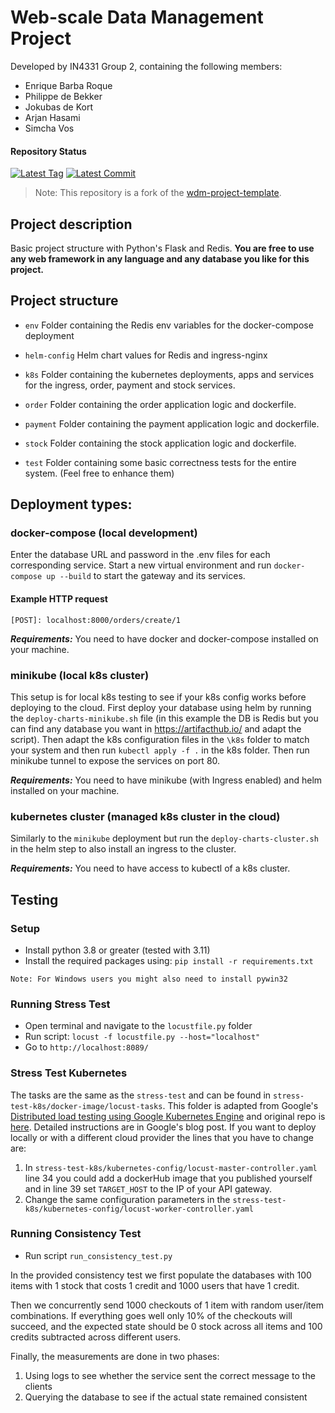 # Web-scale Data Management Project
Developed by IN4331 Group 2, containing the following members:
* Enrique Barba Roque
* Philippe de Bekker
* Jokubas de Kort
* Arjan Hasami
* Simcha Vos

#### Repository Status
[![Latest Tag](https://img.shields.io/github/tag/philippedeb/IN4331-group2.svg)](https://github.com/philippedeb/IN4331-group2/tags) [![Latest Commit](https://img.shields.io/github/last-commit/philippedeb/IN4331-group2.svg)](https://github.com/philippedeb/IN4331-group2/commits/main)

> Note: This repository is a fork of the [wdm-project-template](https://github.com/delftdata/wdm-project-template).

## Project description

Basic project structure with Python's Flask and Redis.
**You are free to use any web framework in any language and any database you like for this project.**

## Project structure

- `env`
  Folder containing the Redis env variables for the docker-compose deployment
- `helm-config`
  Helm chart values for Redis and ingress-nginx
- `k8s`
  Folder containing the kubernetes deployments, apps and services for the ingress, order, payment and stock services.
- `order`
  Folder containing the order application logic and dockerfile.
- `payment`
  Folder containing the payment application logic and dockerfile.

- `stock`
  Folder containing the stock application logic and dockerfile.

- `test`
  Folder containing some basic correctness tests for the entire system. (Feel free to enhance them)

## Deployment types:

### docker-compose (local development)

Enter the database URL and password in the .env files for each corresponding service. Start a new virtual environment and run `docker-compose up --build` to start the gateway and its services.

#### Example HTTP request

`[POST]: localhost:8000/orders/create/1`

**_Requirements:_** You need to have docker and docker-compose installed on your machine.

### minikube (local k8s cluster)

This setup is for local k8s testing to see if your k8s config works before deploying to the cloud.
First deploy your database using helm by running the `deploy-charts-minikube.sh` file (in this example the DB is Redis
but you can find any database you want in https://artifacthub.io/ and adapt the script). Then adapt the k8s configuration files in the
`\k8s` folder to match your system and then run `kubectl apply -f .` in the k8s folder. Then run minikube tunnel to expose the services on port 80.

**_Requirements:_** You need to have minikube (with Ingress enabled) and helm installed on your machine.

### kubernetes cluster (managed k8s cluster in the cloud)

Similarly to the `minikube` deployment but run the `deploy-charts-cluster.sh` in the helm step to also install an ingress to the cluster.

**_Requirements:_** You need to have access to kubectl of a k8s cluster.

## Testing
### Setup 
* Install python 3.8 or greater (tested with 3.11)
* Install the required packages using: `pip install -r requirements.txt`
````
Note: For Windows users you might also need to install pywin32
````

### Running Stress Test
* Open terminal and navigate to the `locustfile.py` folder
* Run script: `locust -f locustfile.py --host="localhost"`
* Go to `http://localhost:8089/`


### Stress Test Kubernetes 

The tasks are the same as the `stress-test` and can be found in `stress-test-k8s/docker-image/locust-tasks`.
This folder is adapted from Google's [Distributed load testing using Google Kubernetes Engine](https://cloud.google.com/architecture/distributed-load-testing-using-gke)
and original repo is [here](https://github.com/GoogleCloudPlatform/distributed-load-testing-using-kubernetes). 
Detailed instructions are in Google's blog post.
If you want to deploy locally or with a different cloud provider the lines that you have to change are:
1) In `stress-test-k8s/kubernetes-config/locust-master-controller.yaml` line 34 you could add a dockerHub image that you
published yourself and in line 39 set `TARGET_HOST` to the IP of your API gateway. 
2) Change the same configuration parameters in the `stress-test-k8s/kubernetes-config/locust-worker-controller.yaml`


### Running Consistency Test
* Run script `run_consistency_test.py`

In the provided consistency test we first populate the databases with 100 items with 1 stock that costs 1 credit 
and 1000 users that have 1 credit. 

Then we concurrently send 1000 checkouts of 1 item with random user/item combinations.
If everything goes well only 10% of the checkouts will succeed, and the expected state should be 0 stock across all 
items and 100 credits subtracted across different users.  

Finally, the measurements are done in two phases:
1) Using logs to see whether the service sent the correct message to the clients
2) Querying the database to see if the actual state remained consistent


